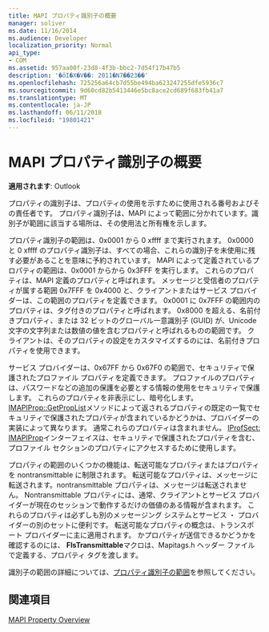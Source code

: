 ```yaml
---
title: MAPI プロパティ識別子の概要
manager: soliver
ms.date: 11/16/2014
ms.audience: Developer
localization_priority: Normal
api_type:
- COM
ms.assetid: 957aa00f-23d8-4f3b-bbc2-7d54f17b47b5
description: '�ŏI�X�V��: 2011�N7��23��'
ms.openlocfilehash: 725256a64cb7d55be494ba623247255dfe5936c7
ms.sourcegitcommit: 9d60cd82b5413446e5bc8ace2cd689f683fb41a7
ms.translationtype: MT
ms.contentlocale: ja-JP
ms.lasthandoff: 06/11/2018
ms.locfileid: "19801421"
---
```

# <a name="mapi-property-identifier-overview"></a>MAPI プロパティ識別子の概要

  
  
**適用されます**: Outlook 
  
プロパティの識別子は、プロパティの使用を示すために使用される番号およびその責任者です。 プロパティ識別子は、MAPI によって範囲に分かれています。識別子が範囲に該当する場所は、その使用法と所有権を示します。 
  
プロパティ識別子の範囲は、0x0001 から 0 xffff まで実行されます。 0x0000 と 0 xffff のプロパティ識別子は、すべての場合、これらの識別子を未使用に残す必要があることを意味に予約されています。 MAPI によって定義されているプロパティの範囲は、0x0001 からから 0x3FFF を実行します。 これらのプロパティは、MAPI 定義のプロパティと呼ばれます。 メッセージと受信者のプロパティが属する範囲 0x7FFF を 0x4000 と、クライアントまたはサービス プロバイダーは、この範囲のプロパティを定義できます。 0x0001 に 0x7FFF の範囲内のプロパティは、タグ付きのプロパティと呼ばれます。 0x8000 を超える、名前付きプロパティ、または 32 ビットのグローバル一意識別子 (GUID) が、Unicode 文字の文字列または数値の値を含むプロパティと呼ばれるものの範囲です。 クライアントは、そのプロパティの設定をカスタマイズするのには、名前付きプロパティを使用できます。
  
サービス プロバイダーは、0x67FF から 0x67F0 の範囲で、セキュリティで保護されたプロファイル プロパティを定義できます。 プロファイルのプロパティは、パスワードなどの追加の保護を必要とする情報の使用をセキュリティで保護します。 これらのプロパティを非表示にし、暗号化します。 [IMAPIProp::GetPropList](imapiprop-getproplist.md)メソッドによって返されるプロパティの既定の一覧でセキュリティで保護されたプロパティが含まれているかどうかは、プロバイダーの実装によって異なります。 通常これらのプロパティは含まれません。 [IProfSect: IMAPIProp](iprofsectimapiprop.md)インターフェイスは、セキュリティで保護されたプロパティを含む、プロファイル セクションのプロパティにアクセスするために使用します。 
  
プロパティの範囲のいくつかの機能は、転送可能なプロパティまたはプロパティを nontransmittable に制限されます。 転送可能なプロパティは、メッセージに転送されます。nontransmittable プロパティは、メッセージは転送されません。 Nontransmittable プロパティには、通常、クライアントとサービス プロバイダーが現在のセッションで動作するだけの価値のある情報が含まれます。 これらのプロパティは必ずしも別のメッセージング システムとサービス ・ プロバイダーの別のセットに便利です。 転送可能なプロパティの概念は、トランスポート プロバイダーに主に適用されます。 かプロパティが送信できるかどうかを確認するのには、 **FIsTransmittable**マクロは、Mapitags.h ヘッダー ファイルで定義する、プロパティ タグを渡します。 
  
識別子の範囲の詳細については、[プロパティ識別子の範囲](property-identifier-ranges.md)を参照してください。
  
## <a name="see-also"></a>関連項目



[MAPI Property Overview](mapi-property-overview.md)

